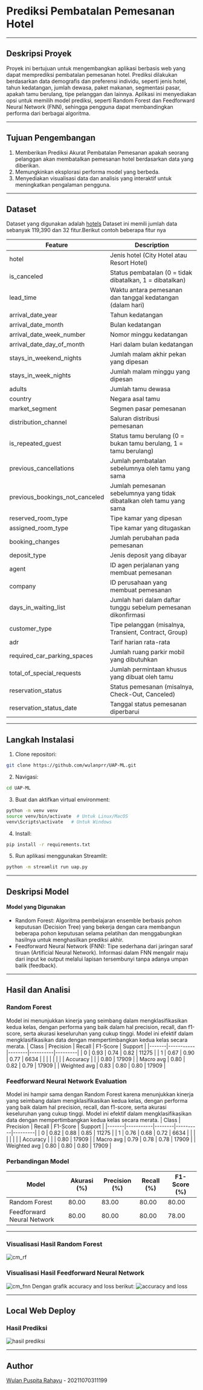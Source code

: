 # Prediksi Pembatalan Pemesanan Hotel
-------------------------------
## Deskripsi Proyek
Proyek ini bertujuan untuk mengembangkan aplikasi berbasis web yang dapat memprediksi pembatalan pemesanan hotel. Prediksi dilakukan berdasarkan data demografis dan preferensi individu, seperti jenis hotel, tahun kedatangan, jumlah dewasa, paket makanan, segmentasi pasar, apakah tamu berulang, tipe pelanggan dan lainnya. Aplikasi ini menyediakan opsi untuk memilih model prediksi, seperti Random Forest dan Feedforward Neural Network (FNN), sehingga pengguna dapat membandingkan performa dari berbagai algoritma. 

-------------------------------------
## Tujuan Pengembangan
1. Memberikan Prediksi Akurat Pembatalan Pemesanan apakah seorang pelanggan akan membatalkan pemesanan hotel berdasarkan data yang diberikan.
2. Memungkinkan eksplorasi performa model yang berbeda.
3. Menyediakan visualisasi data dan analisis yang interaktif untuk meningkatkan pengalaman pengguna.

--------------------------------
## Dataset
Dataset yang digunakan adalah [hotels](https://www.kaggle.com/datasets/jessemostipak/hotel-booking-demand)
Dataset ini memili jumlah data sebanyak 119,390  dan 32 fitur.Berikut contoh beberapa fitur nya

| Feature                          | Description                                                                 |
|----------------------------------|-----------------------------------------------------------------------------|
| hotel                            | Jenis hotel (City Hotel atau Resort Hotel)                                  |
| is_canceled                      | Status pembatalan (0 = tidak dibatalkan, 1 = dibatalkan)                    |
| lead_time                        | Waktu antara pemesanan dan tanggal kedatangan (dalam hari)                  |
| arrival_date_year                | Tahun kedatangan                                                            |
| arrival_date_month               | Bulan kedatangan                                                            |
| arrival_date_week_number         | Nomor minggu kedatangan                                                     |
| arrival_date_day_of_month        | Hari dalam bulan kedatangan                                                 |
| stays_in_weekend_nights          | Jumlah malam akhir pekan yang dipesan                                       |
| stays_in_week_nights             | Jumlah malam minggu yang dipesan                                            |
| adults                           | Jumlah tamu dewasa                                                           |
| country                          | Negara asal tamu                                                            |
| market_segment                   | Segmen pasar pemesanan                                                      |
| distribution_channel             | Saluran distribusi pemesanan                                                |
| is_repeated_guest                | Status tamu berulang (0 = bukan tamu berulang, 1 = tamu berulang)          |
| previous_cancellations           | Jumlah pembatalan sebelumnya oleh tamu yang sama                            |
| previous_bookings_not_canceled   | Jumlah pemesanan sebelumnya yang tidak dibatalkan oleh tamu yang sama       |
| reserved_room_type               | Tipe kamar yang dipesan                                                     |
| assigned_room_type               | Tipe kamar yang ditugaskan                                                  |
| booking_changes                  | Jumlah perubahan pada pemesanan                                            |
| deposit_type                     | Jenis deposit yang dibayar                                                  |
| agent                            | ID agen perjalanan yang membuat pemesanan                                  |
| company                          | ID perusahaan yang membuat pemesanan                                        |
| days_in_waiting_list             | Jumlah hari dalam daftar tunggu sebelum pemesanan dikonfirmasi              |
| customer_type                    | Tipe pelanggan (misalnya, Transient, Contract, Group)                       |
| adr                              | Tarif harian rata-rata                                                      |
| required_car_parking_spaces      | Jumlah ruang parkir mobil yang dibutuhkan                                   |
| total_of_special_requests        | Jumlah permintaan khusus yang dibuat oleh tamu                              |
| reservation_status               | Status pemesanan (misalnya, Check-Out, Canceled)                            |
| reservation_status_date          | Tanggal status pemesanan diperbarui                                         |
--------------------
## Langkah Instalasi
1. Clone repositori:
```sh
git clone https://github.com/wulanprr/UAP-ML.git
```
2. Navigasi:
```sh
cd UAP-ML
```
3. Buat dan aktifkan virtual environment:
```sh
python -m venv venv
source venv/bin/activate  # Untuk Linux/MacOS
venv\Scripts\activate   # Untuk Windows
```
4. Install:
```sh
pip install -r requirements.txt
```
5. Run aplikasi menggunakan Streamlit:
```sh
python -m streamlit run uap.py
```

------------------------------------------
## Deskripsi Model
#### Model yang Digunakan
- Random Forest: Algoritma pembelajaran ensemble berbasis pohon keputusan (Decision Tree) yang bekerja dengan cara membangun beberapa pohon keputusan selama pelatihan dan menggabungkan hasilnya untuk menghasilkan prediksi akhir.
- Feedforward Neural Network (FNN): Tipe sederhana dari jaringan saraf tiruan (Artificial Neural Network). Informasi dalam FNN mengalir maju dari input ke output melalui lapisan tersembunyi tanpa adanya umpan balik (feedback).

---------------------------
## Hasil dan Analisi
### Random Forest
Model ini menunjukkan kinerja yang seimbang dalam mengklasifikasikan kedua kelas, dengan performa yang baik dalam hal precision, recall, dan f1-score, serta akurasi keseluruhan yang cukup tinggi. Model ini efektif dalam mengklasifikasikan data dengan mempertimbangkan kedua kelas secara merata.
| Class | Precision | Recall | F1-Score | Support |
|-------|-----------|--------|----------|---------|
| 0     | 0.93      | 0.74   | 0.82     | 11275   |
| 1     | 0.67      | 0.90   | 0.77     | 6634    |
|       |           |        |          |         |
| Accuracy |         |        | 0.80     | 17909   |
| Macro avg | 0.80    | 0.82   | 0.79     | 17909   |
| Weighted avg | 0.83 | 0.80   | 0.80     | 17909   |

### Feedforward Neural Network Evaluation
Model ini hampir sama dengan Random Forest karena menunjukkan kinerja yang seimbang dalam mengklasifikasikan kedua kelas, dengan performa yang baik dalam hal precision, recall, dan f1-score, serta akurasi keseluruhan yang cukup tinggi. Model ini efektif dalam mengklasifikasikan data dengan mempertimbangkan kedua kelas secara merata.
| Class | Precision | Recall | F1-Score | Support |
|-------|-----------|--------|----------|---------|
| 0     | 0.82      | 0.88   | 0.85     | 11275   |
| 1     | 0.76      | 0.68   | 0.72     | 6634    |
|       |           |        |          |         |
| Accuracy |         |        | 0.80     | 17909   |
| Macro avg | 0.79    | 0.78   | 0.78     | 17909   |
| Weighted avg | 0.80 | 0.80   | 0.80     | 17909   |

### Perbandingan Model
| Model                        | Akurasi (%) | Precision (%) | Recall (%) | F1-Score (%) |
|------------------------------|-------------|---------------|------------|--------------|
| Random Forest                | 80.00       | 83.00         | 80.00      | 80.00        |
| Feedforward Neural Network   | 80.00       | 80.00         | 80.00      | 78.00        |

----------------------
### Visualisasi Hasil Random Forest 
![cm_rf](https://github.com/user-attachments/assets/42048187-9eed-4b1f-ae57-30070c42cb13)

### Visualisasi Hasil Feedforward Neural Network
![cm_fnn](https://github.com/user-attachments/assets/d4c91c40-c0d2-4dd4-8214-02ccb51dd6f6)
Dengan grafik accuracy and loss berikut:
![accuracy and loss](https://github.com/user-attachments/assets/f9eb0198-0833-4ad5-80e0-0f8985e90020)


-------------------------------
## Local Web Deploy
### Hasil Prediksi 
![hasil prediksi](https://github.com/user-attachments/assets/99ee4d86-d191-440f-93bc-e15f85dc9a12)


------------
## Author
[Wulan Puspita Rahayu](https://github.com/wulanprr) - 20211070311199

